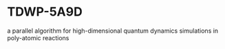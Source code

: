 # TDWP-5A9D
a parallel algorithm for high-dimensional quantum dynamics  simulations in poly-atomic reactions


